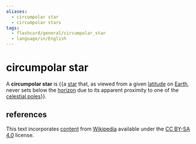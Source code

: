 ```yaml
---
aliases:
  - circumpolar star
  - circumpolar stars
tags:
  - flashcard/general/circumpolar_star
  - language/in/English
---
```


# circumpolar star

A __circumpolar star__ is {{a [star](star.md) that, as viewed from a given [latitude](latitude.md) on [Earth](Earth.md), never sets below the [horizon](horizon.md) due to its apparent proximity to one of the [celestial poles](celestial%20pole.md)}}.

## references

This text incorporates [content](https://en.wikipedia.org/wiki/circumpolar_star) from [Wikipedia](Wikipedia.md) available under the [CC BY-SA 4.0](https://creativecommons.org/licenses/by-sa/4.0/) license.
